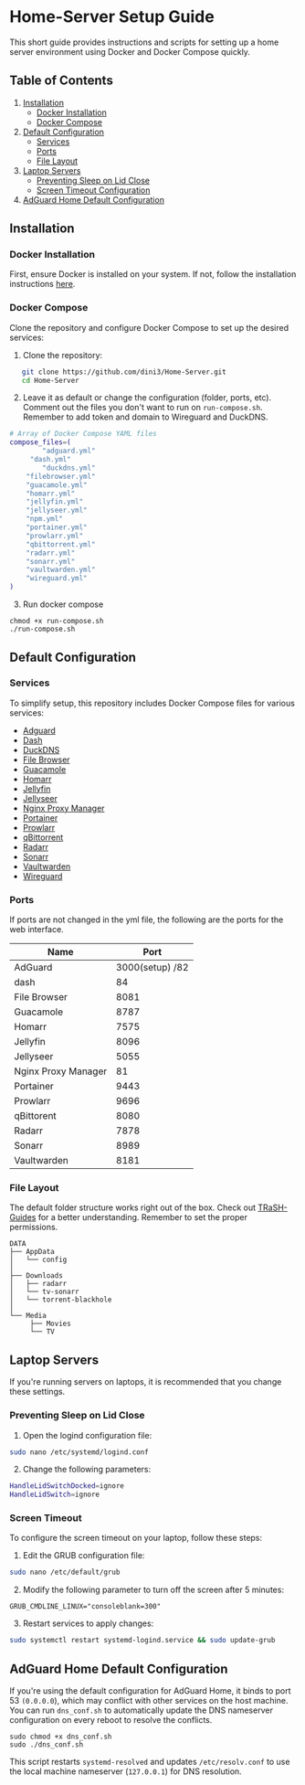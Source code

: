 # Home-Server Setup Guide

This short guide provides instructions and scripts for setting up a home server environment using Docker and Docker Compose quickly.

## Table of Contents
1. [Installation](#installation)
    - [Docker Installation](#docker-installation)
    - [Docker Compose](#docker-compose)
2. [Default Configuration](#default-configuration)
    - [Services](#services)
    - [Ports](#ports)
    - [File Layout](#file-layout)
4. [Laptop Servers](#laptop-servers)
    - [Preventing Sleep on Lid Close](#preventing-sleep-on-lid-close)
    - [Screen Timeout Configuration](#screen-timeout)
5. [AdGuard Home Default Configuration](#misc)  

## Installation

### Docker Installation

First, ensure Docker is installed on your system. If not, follow the installation instructions [here](https://docs.docker.com/engine/install/ubuntu/).

### Docker Compose

Clone the repository and configure Docker Compose to set up the desired services:

1. Clone the repository:
```bash
   git clone https://github.com/dini3/Home-Server.git
   cd Home-Server

```

2. Leave it as default or change the configuration (folder, ports, etc). Comment out the files you don't want to run on `run-compose.sh`. Remember to add token and domain to Wireguard and DuckDNS.

```bash
# Array of Docker Compose YAML files
compose_files=(
    	"adguard.yml"
   	 "dash.yml"
    	"duckdns.yml"
	"filebrowser.yml"
	"guacamole.yml"
	"homarr.yml"
	"jellyfin.yml"
	"jellyseer.yml"
	"npm.yml"
	"portainer.yml"
	"prowlarr.yml"
	"qbittorrent.yml"
	"radarr.yml"
	"sonarr.yml"
	"vaultwarden.yml"
	"wireguard.yml"
)
```
3. Run docker compose
```
chmod +x run-compose.sh
./run-compose.sh
```

## Default Configuration
### Services
To simplify setup, this repository includes Docker Compose files for various services:

- [Adguard](https://hub.docker.com/r/adguard/adguardhome)
- [Dash](https://github.com/MauriceNino/dashdot)
- [DuckDNS](https://github.com/linuxserver/docker-duckdns)
- [File Browser](https://github.com/filebrowser/filebrowser)
- [Guacamole](https://hub.docker.com/r/jwetzell/guacamole)
- [Homarr](https://ghcr.io/ajnart/homarr)
- [Jellyfin](https://github.com/linuxserver/docker-jellyfin)
- [Jellyseer](https://github.com/fallenbagel/jellyseerr)
- [Nginx Proxy Manager](https://github.com/NginxProxyManager/nginx-proxy-manager)
- [Portainer](https://github.com/portainer/portainer)
- [Prowlarr](https://github.com/linuxserver/docker-prowlarr)
- [qBittorrent](https://github.com/linuxserver/docker-qbittorrent)
- [Radarr](https://github.com/linuxserver/docker-radarr)
- [Sonarr](https://github.com/linuxserver/docker-sonarr)
- [Vaultwarden](https://github.com/dani-garcia/vaultwarden)
- [Wireguard](https://docs.linuxserver.io/images/docker-wireguard/#server-mode)
### Ports
If ports are not changed in the yml file, the following are the ports for the web interface.

|Name|Port|
|---|---|
|AdGuard|3000(setup) /82|
|dash|84|
|File Browser|8081|
|Guacamole|8787|
|Homarr|7575|
|Jellyfin|8096|
|Jellyseer|5055|
|Nginx Proxy Manager|81|
|Portainer|9443|
|Prowlarr|9696|
|qBittorent|8080|
|Radarr|7878|
|Sonarr|8989|
|Vaultwarden|8181|

### File Layout

The default folder structure works right out of the box. Check out [TRaSH-Guides](trash-guides.info) for a better understanding.
Remember to set the proper permissions.
```
DATA
├── AppData
│   └── config
│   
├── Downloads
│   ├── radarr
│   └── tv-sonarr
│   └── torrent-blackhole
│        
└── Media
     ├── Movies
     └── TV
```
## Laptop Servers

If you're running servers on laptops, it is recommended that you change these settings.

### Preventing Sleep on Lid Close

1. Open the logind configuration file:
```bash
sudo nano /etc/systemd/logind.conf
```
2. Change the following parameters:
```bash
HandleLidSwitchDocked=ignore
HandleLidSwitch=ignore
```


### Screen Timeout

To configure the screen timeout on your laptop, follow these steps:

1. Edit the GRUB configuration file:

```bash
sudo nano /etc/default/grub
```
2. Modify the following parameter to turn off the screen after 5 minutes:


```
GRUB_CMDLINE_LINUX="consoleblank=300"
```
3. Restart services to apply changes:

```bash
sudo systemctl restart systemd-logind.service && sudo update-grub
```
## AdGuard Home Default Configuration

If you're using the default configuration for AdGuard Home, it binds to port 53 `(0.0.0.0`), which may conflict with other services on the host machine.
You can run `dns_conf.sh` to automatically update the DNS nameserver configuration on every reboot to resolve the conflicts.
```
sudo chmod +x dns_conf.sh
sudo ./dns_conf.sh
```
This script restarts `systemd-resolved` and updates `/etc/resolv.conf` to use the local machine nameserver (`127.0.0.1`) for DNS resolution.
